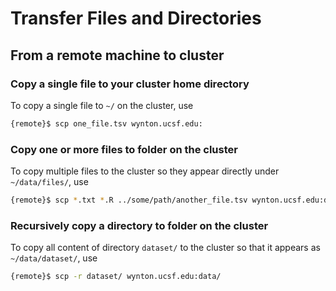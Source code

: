 # Transfer Files and Directories

## From a remote machine to cluster

### Copy a single file to your cluster home directory

To copy a single file to `~/` on the cluster, use
```sh
{remote}$ scp one_file.tsv wynton.ucsf.edu:
```

### Copy one or more files to folder on the cluster

To copy multiple files to the cluster so they appear directly under `~/data/files/`, use
```sh
{remote}$ scp *.txt *.R ../some/path/another_file.tsv wynton.ucsf.edu:data/files/
```

### Recursively copy a directory to folder on the cluster

To copy all content of directory `dataset/` to the cluster so that it appears as `~/data/dataset/`, use
```sh
{remote}$ scp -r dataset/ wynton.ucsf.edu:data/
```



